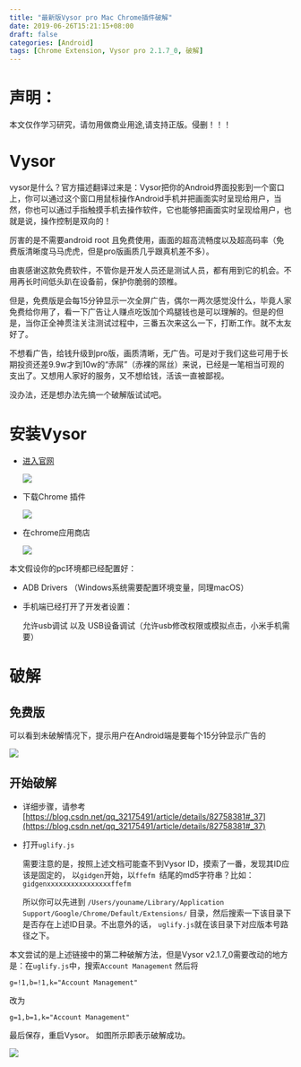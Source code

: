 ```yaml
---
title: "最新版Vysor pro Mac Chrome插件破解"
date: 2019-06-26T15:21:15+08:00
draft: false
categories: [Android]
tags: [Chrome Extension, Vysor pro 2.1.7_0, 破解]
---
```


# 声明：
本文仅作学习研究，请勿用做商业用途,请支持正版。侵删！！！

# Vysor
vysor是什么？官方描述翻译过来是：Vysor把你的Android界面投影到一个窗口上，你可以通过这个窗口用鼠标操作Android手机并把画面实时呈现给用户，当然，你也可以通过手指触摸手机去操作软件，它也能够把画面实时呈现给用户，也就是说，操作控制是双向的！

厉害的是不需要android root 且免费使用，画面的超高流畅度以及超高码率（免费版清晰度马马虎虎，但是pro版画质几乎跟真机差不多）。

由衷感谢这款免费软件，不管你是开发人员还是测试人员，都有用到它的机会。不用再长时间低头趴在设备前，保护你脆弱的颈椎。

但是，免费版是会每15分钟显示一次全屏广告，偶尔一两次感觉没什么，毕竟人家免费给你用了，看一下广告让人赚点吃饭加个鸡腿钱也是可以理解的。但是的但是，当你正全神贯注关注测试过程中，三番五次来这么一下，打断工作。就不太友好了。

不想看广告，给钱升级到pro版，画质清晰，无广告。可是对于我们这些可用于长期投资还差9.9w才到10w的“赤屌”（赤裸的屌丝）来说，已经是一笔相当可观的支出了。又想用人家好的服务，又不想给钱，活该一直被鄙视。

没办法，还是想办法先搞一个破解版试试吧。

# 安装Vysor

* [进入官网](https://www.vysor.io/)

	![](/img/07_vysor/01.png)

* 下载Chrome 插件

	![](/img/07_vysor/02.png)
* 在chrome应用商店

	![](/img/07_vysor/03.png)

本文假设你的pc环境都已经配置好：

* ADB Drivers （Windows系统需要配置环境变量，同理macOS）
* 手机端已经打开了开发者设置：
	
	允许usb调试 以及 USB设备调试（允许usb修改权限或模拟点击，小米手机需要）

# 破解
## 免费版
可以看到未破解情况下，提示用户在Android端是要每个15分钟显示广告的

![](/img/07_vysor/04.png)

## 开始破解 
* 详细步骤，请参考[https://blog.csdn.net/qq_32175491/article/details/82758381#_37](https://blog.csdn.net/qq_32175491/article/details/82758381#_37)

* 打开`uglify.js`
	
	需要注意的是，按照上述文档可能查不到Vysor ID，摸索了一番，发现其ID应该是固定的， 以`gidgen`开始，以`ffefm `结尾的md5字符串？比如：`gidgenxxxxxxxxxxxxxxxxffefm `
	
	所以你可以先进到 
`/Users/youname/Library/Application Support/Google/Chrome/Default/Extensions/`
目录，然后搜索一下该目录下是否存在上述ID目录。不出意外的话，
`uglify.js`就在该目录下对应版本号路径之下。

本文尝试的是上述链接中的第二种破解方法，但是Vysor v2.1.7_0需要改动的地方是：在`uglify.js`中，搜索`Account Management` 
然后将

```
g=!1,b=!1,k="Account Management"
```
改为

``` 
g=1,b=1,k="Account Management"
```

最后保存，重启Vysor。 如图所示即表示破解成功。

![](/img/07_vysor/05.png)